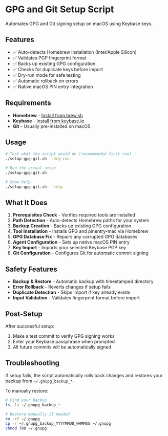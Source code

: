 # GPG and Git Setup Script

Automates GPG and Git signing setup on macOS using Keybase keys.

## Features

- ✅ Auto-detects Homebrew installation (Intel/Apple Silicon)
- ✅ Validates PGP fingerprint format
- ✅ Backs up existing GPG configuration
- ✅ Checks for duplicate keys before import
- ✅ Dry-run mode for safe testing
- ✅ Automatic rollback on errors
- ✅ Native macOS PIN entry integration

## Requirements

- **Homebrew** - [Install from brew.sh](https://brew.sh/)
- **Keybase** - [Install from keybase.io](https://keybase.io/)
- **Git** - Usually pre-installed on macOS

## Usage

```bash
# Test what the script would do (recommended first run)
./setup-gpg-git.sh --dry-run

# Run the actual setup
./setup-gpg-git.sh

# Show help
./setup-gpg-git.sh --help
```

## What It Does

1. **Prerequisites Check** - Verifies required tools are installed
2. **Path Detection** - Auto-detects Homebrew paths for your system
3. **Backup Creation** - Backs up existing GPG configuration
4. **Tool Installation** - Installs GPG and pinentry-mac via Homebrew
5. **GPG Database Fix** - Repairs any corrupted GPG databases
6. **Agent Configuration** - Sets up native macOS PIN entry
7. **Key Import** - Imports your selected Keybase PGP key
8. **Git Configuration** - Configures Git for automatic commit signing

## Safety Features

- **Backup & Restore** - Automatic backup with timestamped directory
- **Error Rollback** - Reverts changes if setup fails
- **Duplicate Detection** - Skips import if key already exists
- **Input Validation** - Validates fingerprint format before import

## Post-Setup

After successful setup:
1. Make a test commit to verify GPG signing works
2. Enter your Keybase passphrase when prompted
3. All future commits will be automatically signed

## Troubleshooting

If setup fails, the script automatically rolls back changes and restores your backup from `~/.gnupg_backup_*`.

To manually restore:
```bash
# Find your backup
ls -la ~/.gnupg_backup_*

# Restore manually if needed
rm -rf ~/.gnupg
cp -r ~/.gnupg_backup_YYYYMMDD_HHMMSS ~/.gnupg
chmod 700 ~/.gnupg
```